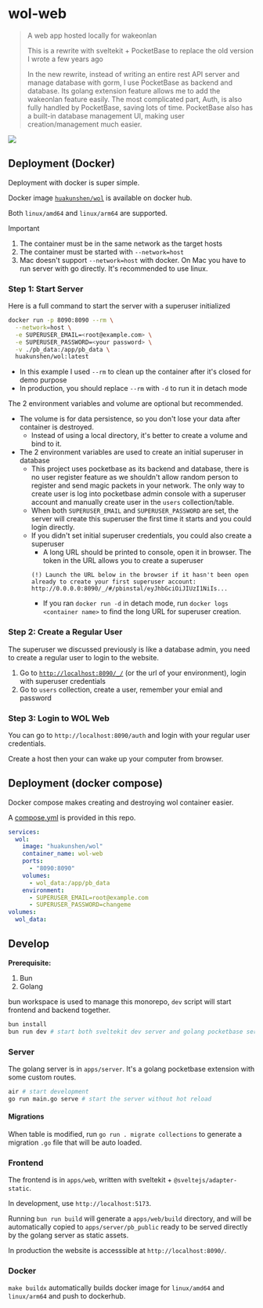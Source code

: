 # wol-web

> A web app hosted locally for wakeonlan
>
> This is a rewrite with sveltekit + PocketBase to replace the old version I wrote a few years ago
>
> In the new rewrite, instead of writing an entire rest API server and manage database with gorm, I use PocketBase as backend and database. Its golang extension feature allows me to add the wakeonlan feature easily. The most complicated part, Auth, is also fully handled by PocketBase, saving lots of time. PocketBase also has a built-in database management UI, making user creation/management much easier.

![](https://i.imgur.com/93GMAf8.png)

## Deployment (Docker)

Deployment with docker is super simple.

Docker image [`huakunshen/wol`](https://hub.docker.com/repository/docker/huakunshen/wol/) is available on docker hub.

Both `linux/amd64` and `linux/arm64` are supported.

> [!IMPORTANT]
> 1. The container must be in the same network as the target hosts
> 2. The container must be started with `--network=host`
> 3. Mac doesn't support `--network=host` with docker. On Mac you have to run server with go directly. It's recommended to use linux.

### Step 1: Start Server

Here is a full command to start the server with a superuser initialized

```bash
docker run -p 8090:8090 --rm \
  --network=host \
  -e SUPERUSER_EMAIL=<root@example.com> \
  -e SUPERUSER_PASSWORD=<your password> \
  -v ./pb_data:/app/pb_data \
  huakunshen/wol:latest
```

- In this example I used `--rm` to clean up the container after it's closed for demo purpose
- In production, you should replace `--rm` with `-d` to run it in detach mode

The 2 environment variables and volume are optional but recommended.

- The volume is for data persistence, so you don't lose your data after container is destroyed.
  - Instead of using a local directory, it's better to create a volume and bind to it.
- The 2 environment variables are used to create an initial superuser in database
  - This project uses pocketbase as its backend and database, there is no user register feature as we shouldn't allow random person to register and send magic packets in your network. The only way to create user is log into pocketbase admin console with a superuser account and manually create user in the `users` collection/table.
  - When both `SUPERUSER_EMAIL` and `SUPERUSER_PASSWORD` are set, the server will create this superuser the first time it starts and you could login directly.
  - If you didn't set initial superuser credentials, you could also create a superuser
    - A long URL should be printed to console, open it in browser. The token in the URL allows you to create a superuser
    ```
    (!) Launch the URL below in the browser if it hasn't been open already to create your first superuser account:
    http://0.0.0.0:8090/_/#/pbinstal/eyJhbGciOiJIUzI1NiIs...
    ```
    - If you ran `docker run -d` in detach mode, run `docker logs <container name>` to find the long URL for superuser creation.

### Step 2: Create a Regular User

The superuser we discussed previously is like a database admin, you need to create a regular user to login to the website.

1. Go to [`http://localhost:8090/_/`](http://localhost:8090/_/) (or the url of your environment), login with superuser credentials
2. Go to `users` collection, create a user, remember your emial and password

### Step 3: Login to WOL Web

You can go to `http://localhost:8090/auth` and login with your regular user credentials.

Create a host then your can wake up your computer from browser.

## Deployment (docker compose)

Docker compose makes creating and destroying wol container easier. 

A [compose.yml](./compose.yml) is provided in this repo.

```yaml
services:
  wol:
    image: "huakunshen/wol"
    container_name: wol-web
    ports:
      - "8090:8090"
    volumes:
      - wol_data:/app/pb_data
    environment:
      - SUPERUSER_EMAIL=root@example.com
      - SUPERUSER_PASSWORD=changeme
volumes:
  wol_data:
```

## Develop

**Prerequisite:**
1. Bun
2. Golang

bun workspace is used to manage this monorepo, `dev` script will start frontend and backend together.

```bash
bun install
bun run dev # start both sveltekit dev server and golang pocketbase server
```

### Server

The golang server is in `apps/server`. It's a golang pocketbase extension with some custom routes.

```bash
air # start development
go run main.go serve # start the server without hot reload
```

#### Migrations

When table is modified, run `go run . migrate collections` to generate a migration `.go` file that will be auto loaded.


### Frontend

The frontend is in `apps/web`, written with sveltekit + `@sveltejs/adapter-static`.

In development, use `http://localhost:5173`. 

Running `bun run build` will generate a `apps/web/build` directory, 
and will be automatically copied to `apps/server/pb_public` ready to be served directly by the golang server as static assets.

In production the website is accesssible at `http://localhost:8090/`.

### Docker

`make buildx` automatically builds docker image for `linux/amd64` and `linux/arm64` and push to dockerhub.
